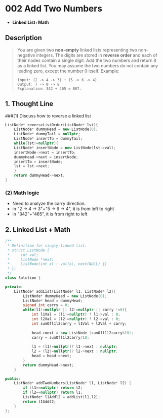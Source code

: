 # 002 Add Two Numbers

- **Linked List**+**Math**


## Description
> You are given two **non-empty** linked lists representing two non-negative integers. The digits are stored in **reverse order** and each of their nodes contain a single digit. Add the two numbers and return it as a linked list.
> You may assume the two numbers do not contain any leading zero, except the number 0 itself.
> Example:
> ```
> Input: (2 -> 4 -> 3) + (5 -> 6 -> 4)
> Output: 7 -> 0 -> 8
> Explanation: 342 + 465 = 807.
> ```



## 1. Thought Line

###(1) Discuss how to reverse a linked list

```c++
ListNode* reverseListOrder(ListNode* lst){
	ListNode* dummyHead = new ListNode(0);
	ListNode* dummyTail = nullptr;
	ListNode* insertTo = dummyTail;
	while(lst!=nullptr){
	ListNode* insertNode = new ListNode(lst->val);
	insertNode->next = insertTo;
	dummyHead->next = insertNode;
	insertTo = insertNode;
	lst = lst->next;
	}
	return dummyHead->next;
}
```

### (2) Math logic
- Need to analyze the carry direction.
- in "2 -> 4 -> 3"+"5 -> 6 -> 4", it is from left to right
- in "342"+"465", it is from right to left


## 2. Linked List + Math
```c++
/**
 * Definition for singly-linked list.
 * struct ListNode {
 *     int val;
 *     ListNode *next;
 *     ListNode(int x) : val(x), next(NULL) {}
 * };
 */
class Solution {

private:
    ListNode* addList(ListNode* l1, ListNode* l2){
        ListNode* dummyHead = new ListNode(0);
        ListNode* head = dummyHead;
        signed int carry = 0;
        while(l1!=nullptr || l2!=nullptr || carry !=0){
            int l1Val = (l1!=nullptr) ? l1->val : 0;
            int l2Val = (l2!=nullptr) ? l2->val : 0;
            int sumOfl1l2carry = l1Val + l2Val + carry;
            
            head->next = new ListNode (sumOfl1l2carry%10);
            carry = sumOfl1l2carry/10;
            
            l1 = (l1!=nullptr)? l1->next : nullptr;
            l2 = (l2!=nullptr)? l2->next : nullptr;
            head = head->next;
        }
        return dummyHead->next;
    }

public:
    ListNode* addTwoNumbers(ListNode* l1, ListNode* l2) {
        if (l1==nullptr) return l2;
        if (l2==nullptr) return l1;
        ListNode* l1Addl2 = addList(l1,l2);
        return l1Addl2;
    }
};
```

